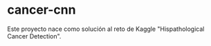 # cancer-cnn
Este proyecto nace como solución al reto de Kaggle "Hispathological Cancer Detection". 
